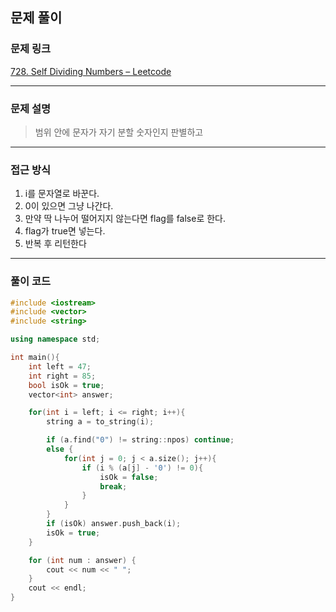 ##  문제 풀이

###  문제 링크  
[728. Self Dividing Numbers – Leetcode](https://leetcode.com/problems/self-dividing-numbers/submissions/1689569566/)

---

###  문제 설명  
> 범위 안에 문자가 자기 분할 숫자인지 판별하고

---

###  접근 방식  
1. i를 문자열로 바꾼다.
2. 0이 있으면 그냥 나간다.
3. 만약 딱 나누어 떨어지지 않는다면 flag를 false로 한다.
4. flag가 true면 넣는다.
5. 반복 후 리턴한다
---

### 풀이 코드

```cpp
#include <iostream>
#include <vector>
#include <string>

using namespace std;

int main(){
    int left = 47;
    int right = 85;
    bool isOk = true;
    vector<int> answer;

    for(int i = left; i <= right; i++){
        string a = to_string(i);

        if (a.find("0") != string::npos) continue;
        else {
            for(int j = 0; j < a.size(); j++){
                if (i % (a[j] - '0') != 0){
                    isOk = false;
                    break;
                }
            }
        } 
        if (isOk) answer.push_back(i);
        isOk = true;
    }

    for (int num : answer) {
        cout << num << " ";
    }
    cout << endl;
} 
```

